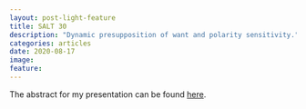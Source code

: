 ```yaml
---
layout: post-light-feature
title: SALT 30
description: "Dynamic presupposition of want and polarity sensitivity."
categories: articles
date: 2020-08-17
image: 
feature: 
---
```


The abstract for my presentation can be found [here](/docs/want_and_PSIs-SALT30abstract.pdf).
